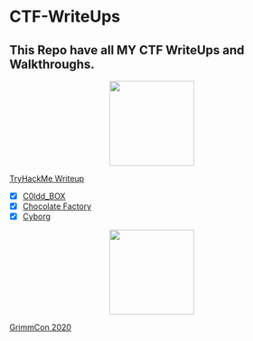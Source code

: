 # CTF-WriteUps
## This Repo have all MY CTF WriteUps and Walkthroughs.

<p align='center'><img src="https://tryhackme-images.s3.amazonaws.com/user-avatars/af7feb2c43a2c7d5f111b98ccbd15048.png" width='150'></p>

[TryHackMe Writeup](https://github.com/nairitya03/CTF-WriteUps/tree/main/THM/ )

  - [x] [C0ldd_BOX](https://github.com/nairitya03/CTF-WriteUps/tree/main/THM/C0ldd_BOX)
  - [x] [Chocolate Factory](https://github.com/nairitya03/CTF-WriteUps/tree/main/THM/Chocolate%20Factory)
  - [x] [Cyborg](https://github.com/nairitya03/CTF-WriteUps/tree/main/THM/Cyborg)

<p align='center'> <img src ="https://www.trustedsec.com/wp-content/uploads/2020/04/GrimmCon.png" width='150'></p>

[GrimmCon 2020](https://github.com/nairitya03/CTF-WriteUps/tree/main/GrimmCon%20CTF%202020/)
